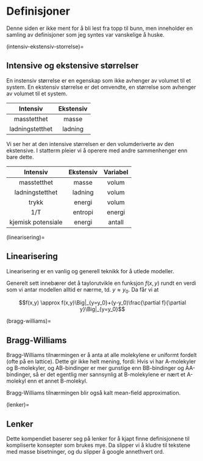 # Definisjoner

Denne siden er ikke ment for å bli lest fra topp til bunn, men inneholder en samling av definisjoner som jeg syntes var vanskelige å huske.

(intensiv-ekstensiv-storrelse)=

## Intensive og ekstensive størrelser

En instensiv størrelse er en egenskap som ikke avhenger av volumet til et system. En ekstensiv størrelse er det omvendte, en størrelse som avhenger av volumet til et system.

|    Intensiv     | Ekstensiv |
| :-------------: | :-------: |
|   masstetthet   |   masse   |
| ladningstetthet |  ladning  |

Vi ser her at den intensive størrelsen er den volumderiverte av den ekstensive. I statterm pleier vi å operere med andre sammenhenger enn bare dette.

|      Intensiv      | Ekstensiv | Variabel |
| :----------------: | :-------: | :------: |
|    masstetthet     |   masse   |  volum   |
|  ladningstetthet   |  ladning  |  volum   |
|       trykk        |  energi   |  volum   |
|        1/T         |  entropi  |  energi  |
| kjemisk potensiale |  energi   |  antall  |

(linearisering)=

## Linearisering

Linearisering er en vanlig og generell teknikk for å utlede modeller.

Generelt sett innebærer det å taylorutvikle en funksjon $f(x,y)$ rundt en verdi som vi antar modellen alltid er nærme, td. $y\approx y_0$. Da får vi at

$$f(x,y) \approx f(x,y)\Big|_{y=y_0}+(y-y_0)\frac{\partial f}{\partial y}\Big|_{y=y_0}$$

(bragg-williams)=

## Bragg-Williams

Bragg-Williams tilnærmingen er å anta at alle molekylene er uniformt fordelt (ofte på en lattice). Dette gir ikke helt mening, fordi: Hvis vi har A-molekyler og B-molekyler, og AB-bindinger er mer gunstige enn BB-bindinger og AA-bindinger, så er det egentlig mer sannsynlig at B-molekylene er nært et A-molekyl enn et annet B-molekyl.

Bragg-Williams tilnærmingen blir også kalt mean-field approximation.

(lenker)=

## Lenker

Dette kompendiet baserer seg på lenker for å kjapt finne definisjonene til kompliserte konsepter som brukes mye. Da slipper vi å kludre til tekstene med masse bisetninger, og du slipper å google annethvert ord.
